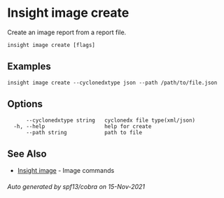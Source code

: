 # Insight image create

Create an image report from a report file.

```
insight image create [flags]
```

## Examples

```
insight image create --cyclonedxtype json --path /path/to/file.json
```

## Options

```
      --cyclonedxtype string   cyclonedx file type(xml/json)
  -h, --help                   help for create
      --path string            path to file
```

## See Also

* [Insight image](insight_image.md)	 - Image commands

###### Auto generated by spf13/cobra on 15-Nov-2021
